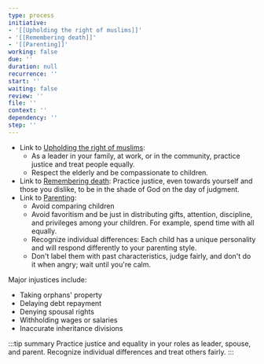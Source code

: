 ```yaml
---
type: process
initiative:
- '[[Upholding the right of muslims]]'
- '[[Remembering death]]'
- '[[Parenting]]'
working: false
due: ''
duration: null
recurrence: ''
start: ''
waiting: false
review: ''
file: ''
context: ''
dependency: ''
step: ''
---
```


* Link to [Upholding the right of muslims](docs/sidebar1/Initiatives/worship/Upholding%20the%20right%20of%20muslims.md):
	* As a leader in your family, at work, or in the community, practice justice and treat people equally.
	* Respect the elderly and be compassionate to children.
* Link to [Remembering death](docs/sidebar1/Initiatives/good%20traits/Remembering%20death.md): Practice justice, even towards yourself and those you dislike, to be in the shade of God on the day of judgment.
* Link to [Parenting](docs/sidebar1/Initiatives/worship/Parenting.md):
	* Avoid comparing children
	* Avoid favoritism and be just in distributing gifts, attention, discipline, and privileges among your children. For example, spend time with all equally.
	* Recognize individual differences: Each child has a unique personality and will respond differently to your parenting style.
	* Don't label them with past characteristics, judge fairly, and don't do it when angry; wait until you're calm.

Major injustices include:

* Taking orphans' property
* Delaying debt repayment
* Denying spousal rights
* Withholding wages or salaries
* Inaccurate inheritance divisions

:::tip summary
Practice justice and equality in your roles as leader, spouse, and parent. Recognize individual differences and treat others fairly.
:::